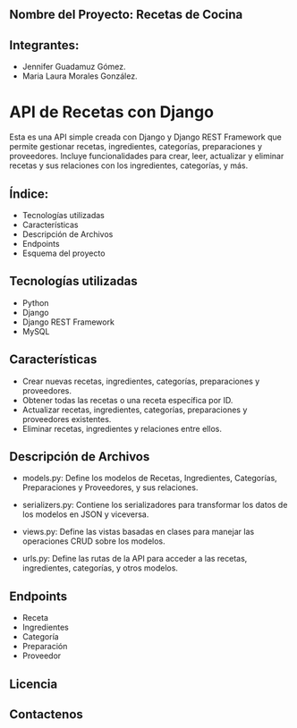 ## Nombre del Proyecto: Recetas de Cocina

## Integrantes:
- Jennifer Guadamuz Gómez.
- Maria Laura Morales González.

# API de Recetas con Django

Esta es una API simple creada con Django y Django REST Framework que permite gestionar recetas, ingredientes, categorías, preparaciones y proveedores. Incluye funcionalidades para crear, leer, actualizar y eliminar recetas y sus relaciones con los ingredientes, categorías, y más.

## Índice:
- Tecnologías utilizadas
- Características
- Descripción de Archivos
- Endpoints
- Esquema del proyecto

## Tecnologías utilizadas

- Python
- Django
- Django REST Framework
- MySQL




## Características

- Crear nuevas recetas, ingredientes, categorías, preparaciones y proveedores.
- Obtener todas las recetas o una receta específica por ID.
- Actualizar recetas, ingredientes, categorías, preparaciones y proveedores existentes.
- Eliminar recetas, ingredientes y relaciones entre ellos.




## Descripción de Archivos

- models.py: Define los modelos de Recetas, Ingredientes, Categorías, Preparaciones y Proveedores, y sus relaciones.

- serializers.py: Contiene los serializadores para transformar los datos de los modelos en JSON y viceversa.

- views.py: Define las vistas basadas en clases para manejar las operaciones CRUD sobre los modelos.

- urls.py: Define las rutas de la API para acceder a las recetas, ingredientes, categorías, y otros modelos.



## Endpoints

- Receta
- Ingredientes
- Categoría
- Preparación
- Proveedor


## Licencia

## Contactenos